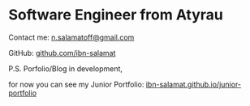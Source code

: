 # Software Engineer from Atyrau

Contact me: <a mailto="n.salamatoff@gmail.com">n.salamatoff@gmail.com</a>

GitHub: <a href="https://github.com/ibn-salamat" target="_blank">github.com/ibn-salamat</a>





P.S. Porfolio/Blog in development, 

for now you can see my Junior Portfolio: <a href="https://ibn-salamat.github.io/junior-portfolio/" target="_blank">ibn-salamat.github.io/junior-portfolio</a>
